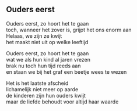 ---
---

## Ouders eerst

Ouders eerst, zo hoort het te gaan \
toch, wanneer het zover is, grijpt het ons enorm aan \
Helaas, we zijn ze kwijt \
het maakt niet uit op welke leeftijd

Ouders eerst, zo hoort het te gaan \
wat we als hun kind al jaren vrezen \
brak nu toch hun tijd reeds aan \
en staan we bij het graf een beetje wees te wezen

Het is het laatste afscheid \
lichamelijk niet meer op aarde \
de kinderen zijn hun ouders kwijt \
maar de liefde behoudt voor altijd haar waarde
